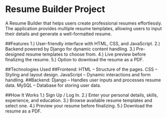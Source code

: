 ﻿# Resume Builder Project

A  Resume Builder that helps users create professional resumes effortlessly. The application provides multiple resume templates, allowing users to input their details and generate a well-formatted resume.

##Features
1.) User-friendly interface with HTML, CSS, and JavaScript.
2.) Backend powered by Django for dynamic content handling.
3.) Pre-designed resume templates to choose from.
4.) Live preview before finalizing the resume.
5.) Option to download the resume as a PDF.

##Technologies Used
##Frontend:
HTML – Structure of the pages.
CSS – Styling and layout design.
JavaScript – Dynamic interactions and form handling.
##Backend:
Django – Handles user inputs and processes resume data.
MySQL – Database for storing user data.

##How It Works
1.) Sign Up / Log In.
2.) Enter your personal details, skills, experience, and education.
3.) Browse available resume templates and select one.
4.) Preview your resume before finalizing.
5.) Download the resume as a PDF.
